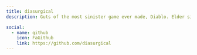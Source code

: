 ```yaml
---
title: diasurgical
description: Guts of the most sinister game ever made, Diablo. Elder sister of @diabpsx

social:
  - name: github
    icon: FaGithub
    link: https://github.com/diasurgical
---
```

